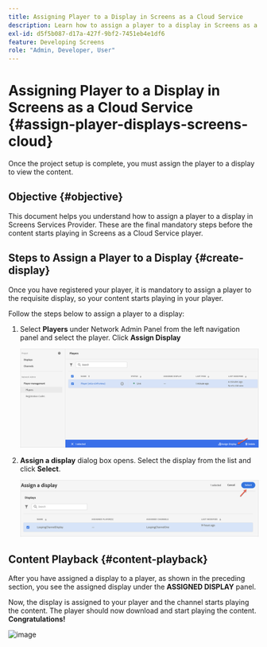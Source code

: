 ```yaml
---
title: Assigning Player to a Display in Screens as a Cloud Service
description: Learn how to assign a player to a display in Screens as a Cloud Service.
exl-id: d5f5b087-d17a-427f-9bf2-7451eb4e1df6
feature: Developing Screens
role: "Admin, Developer, User"
---
```

# Assigning Player to a Display in Screens as a Cloud Service {#assign-player-displays-screens-cloud}

Once the project setup is complete, you must assign the player to a display to view the content.

## Objective {#objective}

This document helps you understand how to assign a player to a display in Screens Services Provider. These are the final mandatory steps before the content starts playing in Screens as a Cloud Service player.

## Steps to Assign a Player to a Display {#create-display}

Once you have registered your player, it is mandatory to assign a player to the requisite display, so your content starts playing in your player.

Follow the steps below to assign a player to a display:

1. Select **Players** under Network Admin Panel from the left navigation panel and select the player. Click **Assign Display**

   ![image](/help/screens-cloud/assets/player/register-player7.png)

1. **Assign a display** dialog box opens. Select the display from the list and click **Select**.

   ![image](/help/screens-cloud/assets/player/register-player8.png)

## Content Playback {#content-playback}

After you have assigned a display to a player, as shown in the preceding section, you see the assigned display under the **ASSIGNED DISPLAY** panel.

Now, the display is assigned to your player and the channel starts playing the content. The player should now download and start playing the content. **Congratulations!** 

   ![image](/help/screens-cloud/assets/player/output.gif)
